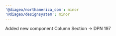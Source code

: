 ```yaml
---
'@diageo/northamerica_com': minor
'@diageo/designsystem': minor
---
```


Added new component Column Section -> DPN 197
